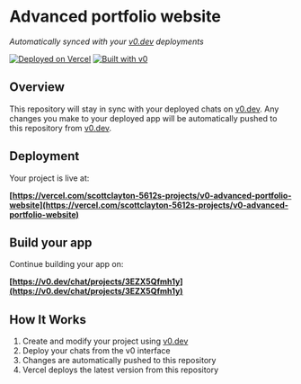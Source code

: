 # Advanced portfolio website

*Automatically synced with your [v0.dev](https://v0.dev) deployments*

[![Deployed on Vercel](https://img.shields.io/badge/Deployed%20on-Vercel-black?style=for-the-badge&logo=vercel)](https://vercel.com/scottclayton-5612s-projects/v0-advanced-portfolio-website)
[![Built with v0](https://img.shields.io/badge/Built%20with-v0.dev-black?style=for-the-badge)](https://v0.dev/chat/projects/3EZX5Qfmh1y)

## Overview

This repository will stay in sync with your deployed chats on [v0.dev](https://v0.dev).
Any changes you make to your deployed app will be automatically pushed to this repository from [v0.dev](https://v0.dev).

## Deployment

Your project is live at:

**[https://vercel.com/scottclayton-5612s-projects/v0-advanced-portfolio-website](https://vercel.com/scottclayton-5612s-projects/v0-advanced-portfolio-website)**

## Build your app

Continue building your app on:

**[https://v0.dev/chat/projects/3EZX5Qfmh1y](https://v0.dev/chat/projects/3EZX5Qfmh1y)**

## How It Works

1. Create and modify your project using [v0.dev](https://v0.dev)
2. Deploy your chats from the v0 interface
3. Changes are automatically pushed to this repository
4. Vercel deploys the latest version from this repository
